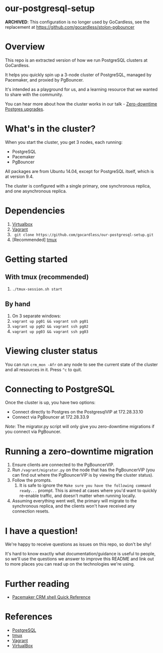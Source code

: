 our-postgresql-setup
====================

**ARCHIVED**: This configuration is no longer used by GoCardless, see the replacement at https://github.com/gocardless/stolon-pgbouncer

# Overview

This repo is an extracted version of how we run PostgreSQL clusters at GoCardless.

It helps you quickly spin up a 3-node cluster of PostgreSQL, managed by Pacemaker, and proxied by PgBouncer.

It's intended as a playground for us, and a learning resource that we wanted to share with the community.

You can hear more about how the cluster works in our talk - [Zero-downtime Postgres upgrades](https://www.youtube.com/watch?v=SAkNBiZzEX8).

# What's in the cluster?

When you start the cluster, you get 3 nodes, each running:

  - PostgreSQL
  - Pacemaker
  - PgBouncer

All packages are from Ubuntu 14.04, except for PostgreSQL itself, which is at version 9.4.

The cluster is configured with a single primary, one synchronous replica, and one asynchronous replica.

# Dependencies
1. [Virtualbox](https://www.virtualbox.org/wiki/Downloads)
2. [Vagrant](http://www.vagrantup.com/downloads.html)
3. ` git clone https://github.com/gocardless/our-postgresql-setup.git`
4. [Recommended] [tmux](https://tmux.github.io)

# Getting started

## With tmux (recommended)
1.  `./tmux-session.sh start`

## By hand
1.  On 3 separate windows:
2.  `vagrant up pg01 && vagrant ssh pg01`
3.  `vagrant up pg02 && vagrant ssh pg02`
4.  `vagrant up pg03 && vagrant ssh pg03`

# Viewing cluster status

You can run `crm_mon -Afr` on any node to see the current state of the cluster and all resources in it. Press `^c` to quit.

# Connecting to PostgreSQL

Once the cluster is up, you have two options:

  - Connect directly to Postgres on the PostgresqlVIP at 172.28.33.10
  - Connect via PgBouncer at 172.28.33.9

*Note*: The migrator.py script will only give you zero-downtime migrations if you connect via PgBouncer.

# Running a zero-downtime migration

1. Ensure clients are connected to the PgBouncerVIP.
2. Run `/vagrant/migrator.py` on the node that has the PgBouncerVIP (you can find out where the PgBouncerVIP is by viewing the cluster status).
3. Follow the prompts.
    1. It is safe to ignore the `Make sure you have the following command ready...` prompt. This is aimed at cases where you'd want to quickly re-enable traffic, and doesn't matter when running locally.
4. Assuming everything went well, the primary will migrate to the synchronous replica, and the clients won't have received any connection resets.

# I have a question!

We're happy to receive questions as issues on this repo, so don't be shy!

It's hard to know exactly what documentation/guidance is useful to people, so we'll use the questions we answer to improve this README and link out to more places you can read up on the technologies we're using.

# Further reading
* [Pacemaker CRM shell Quick Reference](https://github.com/ClusterLabs/pacemaker/blob/master/doc/pcs-crmsh-quick-ref.md)

# References
* [PostgreSQL](https://www.postgresql.org)
* [tmux](https://tmux.github.io)
* [Vagrant](http://vagrantup.com)
* [VirtualBox](http://www.virtualbox.org)
